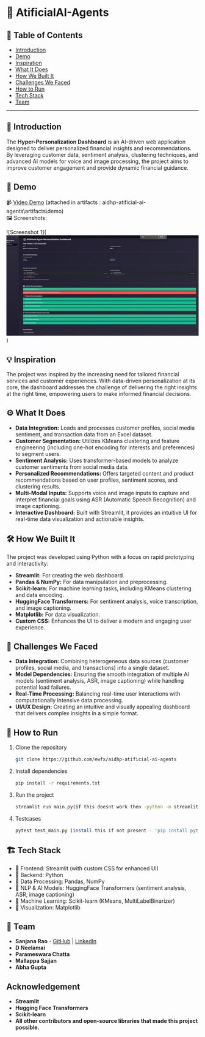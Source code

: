 # 🚀 AtificialAI-Agents

## 📌 Table of Contents
- [Introduction](#introduction)
- [Demo](#demo)
- [Inspiration](#inspiration)
- [What It Does](#what-it-does)
- [How We Built It](#how-we-built-it)
- [Challenges We Faced](#challenges-we-faced)
- [How to Run](#how-to-run)
- [Tech Stack](#tech-stack)
- [Team](#team)

---

## 🎯 Introduction
The **Hyper-Personalization Dashboard** is an AI-driven web application designed to deliver personalized financial insights and recommendations. By leveraging customer data, sentiment analysis, clustering techniques, and advanced AI models for voice and image processing, the project aims to improve customer engagement and provide dynamic financial guidance.


## 🎥 Demo 
📹 [Video Demo](#) (attached in artifacts : aidhp-atificial-ai-agents\artifacts\demo)  
🖼️ Screenshots:

![Screenshot 1](![alt text](image.png))

## 💡 Inspiration
The project was inspired by the increasing need for tailored financial services and customer experiences. With data-driven personalization at its core, the dashboard addresses the challenge of delivering the right insights at the right time, empowering users to make informed financial decisions.


## ⚙️ What It Does
- **Data Integration:** Loads and processes customer profiles, social media sentiment, and transaction data from an Excel dataset.
- **Customer Segmentation:** Utilizes KMeans clustering and feature engineering (including one-hot encoding for interests and preferences) to segment users.
- **Sentiment Analysis:** Uses transformer-based models to analyze customer sentiments from social media data.
- **Personalized Recommendations:** Offers targeted content and product recommendations based on user profiles, sentiment scores, and clustering results.
- **Multi-Modal Inputs:** Supports voice and image inputs to capture and interpret financial goals using ASR (Automatic Speech Recognition) and image captioning.
- **Interactive Dashboard:** Built with Streamlit, it provides an intuitive UI for real-time data visualization and actionable insights.


## 🛠️ How We Built It
The project was developed using Python with a focus on rapid prototyping and interactivity:
- **Streamlit:** For creating the web dashboard.
- **Pandas & NumPy:** For data manipulation and preprocessing.
- **Scikit-learn:** For machine learning tasks, including KMeans clustering and data encoding.
- **HuggingFace Transformers:** For sentiment analysis, voice transcription, and image captioning.
- **Matplotlib:** For data visualization.
- **Custom CSS:** Enhances the UI to deliver a modern and engaging user experience.

## 🚧 Challenges We Faced
- **Data Integration:** Combining heterogeneous data sources (customer profiles, social media, and transactions) into a single dataset.
- **Model Dependencies:** Ensuring the smooth integration of multiple AI models (sentiment analysis, ASR, image captioning) while handling potential load failures.
- **Real-Time Processing:** Balancing real-time user interactions with computationally intensive data processing.
- **UI/UX Design:** Creating an intuitive and visually appealing dashboard that delivers complex insights in a simple format.


## 🏃 How to Run
1. Clone the repository  
   ```sh
   git clone https://github.com/ewfx/aidhp-atificial-ai-agents
   ```
2. Install dependencies  
   ```sh
   pip install -r requirements.txt

   ```
3. Run the project  
   ```sh
   streamlit run main.py(if this doesnt work then -python -m streamlit run main.py )
   ```
4. Testcases  
   ```sh
   pytest test_main.py (install this if not present - 'pip install pytest')
   ```

## 🏗️ Tech Stack
- 🔹 Frontend: Streamlit (with custom CSS for enhanced UI)
- 🔹 Backend: Python
- 🔹 Data Processing: Pandas, NumPy
- 🔹 NLP & AI Models: HuggingFace Transformers (sentiment analysis, ASR, image captioning)
- 🔹 Machine Learning: Scikit-learn (KMeans, MultiLabelBinarizer)
- 🔹 Visualization: Matplotlib

## 👥 Team
- **Sanjana Rao** - [GitHub](https://github.com/sanjanarao31) | [LinkedIn](https://www.linkedin.com/in/sanjana-rao-78a56417b/)
- **D Neelamai**
- **Parameswara Chatta**
- **Mallappa Sajjan**
- **Abha Gupta**

## Acknowledgement
- **Streamlit**
- **Hugging Face Transformers**
- **Scikit-learn**
- **All other contributors and open-source libraries that made this project possible.**